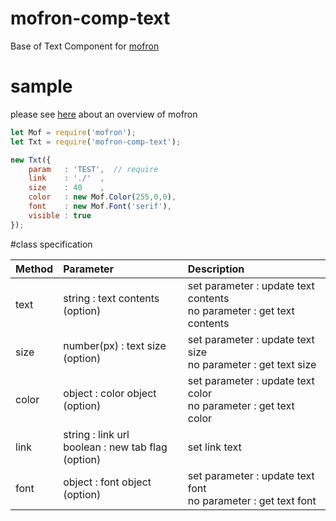 # mofron-comp-text
Base of Text Component for [mofron](https://github.com/simpart/mofron)

# sample
please see [here](https://github.com/simpart/mofron) about an overview of mofron

```javascript
let Mof = require('mofron');
let Txt = require('mofron-comp-text');

new Txt({
    param   : 'TEST',  // require
    link    : './'  ,
    size    : 40    ,
    color   : new Mof.Color(255,0,0),
    font    : new Mof.Font('serif'),
    visible : true
});
```

#class specification

| Method          | Parameter                                                                    |    Description                  |
|:------------------|:-----------------------------------------------------------------|:-------------------------------|
| text                 | string : text contents (option)                                   | set parameter : update text contents<br>no parameter : get text contents |
| size                 | number(px) : text size (option)                                 | set parameter : update text size<br>no parameter : get text size |
| color              | object : color object (option)                                     | set parameter : update text color<br>no parameter : get text color|
| link            | string : link url<br>boolean : new tab flag (option)| set link text|
| font                 | object : font object (option)                                       | set parameter : update text  font<br>no parameter : get text font|
